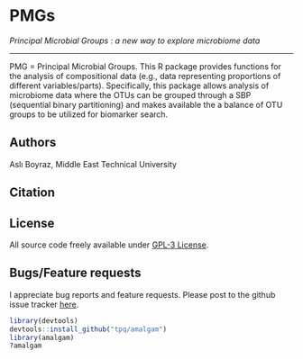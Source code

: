 # PMGs

*Principal Microbial Groups : a new way to explore microbiome data*

***
PMG = Principal Microbial Groups.
This R package provides functions for the analysis of compositional data (e.g., data representing proportions of different variables/parts). Specifically, this package allows analysis of microbiome data where the OTUs can be grouped through a SBP (sequential binary partitioning) and makes available the a balance of OTU groups to be utilized for biomarker search. 

## Authors ##
Aslı Boyraz, Middle East Technical University

## Citation ##


## License ##
All source code freely available under [GPL-3 License](https://www.gnu.org/licenses/gpl-3.0.en.html). 

## Bugs/Feature requests ##
I appreciate bug reports and feature requests. Please post to the github issue tracker [here](https://github.com/asliboyraz/pmgs/issues). 

``` r
library(devtools)
devtools::install_github("tpq/amalgam")
library(amalgam)
?amalgam
```
